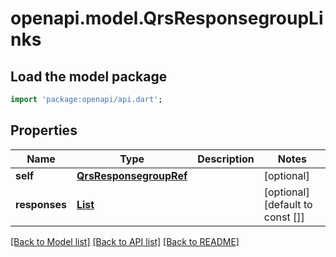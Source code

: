 # openapi.model.QrsResponsegroupLinks

## Load the model package
```dart
import 'package:openapi/api.dart';
```

## Properties
Name | Type | Description | Notes
------------ | ------------- | ------------- | -------------
**self** | [**QrsResponsegroupRef**](QrsResponsegroupRef.md) |  | [optional] 
**responses** | [**List<QrsResponses>**](QrsResponses.md) |  | [optional] [default to const []]

[[Back to Model list]](../README.md#documentation-for-models) [[Back to API list]](../README.md#documentation-for-api-endpoints) [[Back to README]](../README.md)


